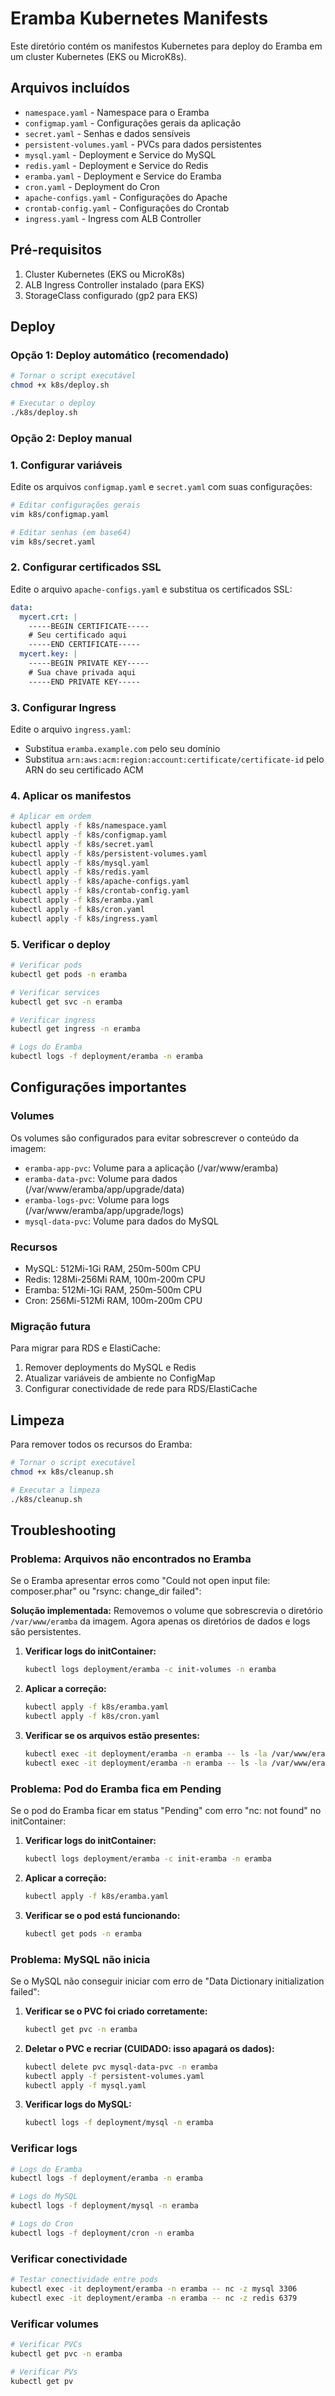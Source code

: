 # Eramba Kubernetes Manifests

Este diretório contém os manifestos Kubernetes para deploy do Eramba em um cluster Kubernetes (EKS ou MicroK8s).

## Arquivos incluídos

- `namespace.yaml` - Namespace para o Eramba
- `configmap.yaml` - Configurações gerais da aplicação
- `secret.yaml` - Senhas e dados sensíveis
- `persistent-volumes.yaml` - PVCs para dados persistentes
- `mysql.yaml` - Deployment e Service do MySQL
- `redis.yaml` - Deployment e Service do Redis
- `eramba.yaml` - Deployment e Service do Eramba
- `cron.yaml` - Deployment do Cron
- `apache-configs.yaml` - Configurações do Apache
- `crontab-config.yaml` - Configurações do Crontab
- `ingress.yaml` - Ingress com ALB Controller

## Pré-requisitos

1. Cluster Kubernetes (EKS ou MicroK8s)
2. ALB Ingress Controller instalado (para EKS)
3. StorageClass configurado (gp2 para EKS)

## Deploy

### Opção 1: Deploy automático (recomendado)

```bash
# Tornar o script executável
chmod +x k8s/deploy.sh

# Executar o deploy
./k8s/deploy.sh
```

### Opção 2: Deploy manual

### 1. Configurar variáveis

Edite os arquivos `configmap.yaml` e `secret.yaml` com suas configurações:

```bash
# Editar configurações gerais
vim k8s/configmap.yaml

# Editar senhas (em base64)
vim k8s/secret.yaml
```

### 2. Configurar certificados SSL

Edite o arquivo `apache-configs.yaml` e substitua os certificados SSL:

```yaml
data:
  mycert.crt: |
    -----BEGIN CERTIFICATE-----
    # Seu certificado aqui
    -----END CERTIFICATE-----
  mycert.key: |
    -----BEGIN PRIVATE KEY-----
    # Sua chave privada aqui
    -----END PRIVATE KEY-----
```

### 3. Configurar Ingress

Edite o arquivo `ingress.yaml`:

- Substitua `eramba.example.com` pelo seu domínio
- Substitua `arn:aws:acm:region:account:certificate/certificate-id` pelo ARN do seu certificado ACM

### 4. Aplicar os manifestos

```bash
# Aplicar em ordem
kubectl apply -f k8s/namespace.yaml
kubectl apply -f k8s/configmap.yaml
kubectl apply -f k8s/secret.yaml
kubectl apply -f k8s/persistent-volumes.yaml
kubectl apply -f k8s/mysql.yaml
kubectl apply -f k8s/redis.yaml
kubectl apply -f k8s/apache-configs.yaml
kubectl apply -f k8s/crontab-config.yaml
kubectl apply -f k8s/eramba.yaml
kubectl apply -f k8s/cron.yaml
kubectl apply -f k8s/ingress.yaml
```

### 5. Verificar o deploy

```bash
# Verificar pods
kubectl get pods -n eramba

# Verificar services
kubectl get svc -n eramba

# Verificar ingress
kubectl get ingress -n eramba

# Logs do Eramba
kubectl logs -f deployment/eramba -n eramba
```

## Configurações importantes

### Volumes

Os volumes são configurados para evitar sobrescrever o conteúdo da imagem:

- `eramba-app-pvc`: Volume para a aplicação (/var/www/eramba)
- `eramba-data-pvc`: Volume para dados (/var/www/eramba/app/upgrade/data)
- `eramba-logs-pvc`: Volume para logs (/var/www/eramba/app/upgrade/logs)
- `mysql-data-pvc`: Volume para dados do MySQL

### Recursos

- MySQL: 512Mi-1Gi RAM, 250m-500m CPU
- Redis: 128Mi-256Mi RAM, 100m-200m CPU
- Eramba: 512Mi-1Gi RAM, 250m-500m CPU
- Cron: 256Mi-512Mi RAM, 100m-200m CPU

### Migração futura

Para migrar para RDS e ElastiCache:

1. Remover deployments do MySQL e Redis
2. Atualizar variáveis de ambiente no ConfigMap
3. Configurar conectividade de rede para RDS/ElastiCache

## Limpeza

Para remover todos os recursos do Eramba:

```bash
# Tornar o script executável
chmod +x k8s/cleanup.sh

# Executar a limpeza
./k8s/cleanup.sh
```

## Troubleshooting

### Problema: Arquivos não encontrados no Eramba

Se o Eramba apresentar erros como "Could not open input file: composer.phar" ou "rsync: change_dir failed":

**Solução implementada:** Removemos o volume que sobrescrevia o diretório `/var/www/eramba` da imagem. Agora apenas os diretórios de dados e logs são persistentes.

1. **Verificar logs do initContainer:**
   ```bash
   kubectl logs deployment/eramba -c init-volumes -n eramba
   ```

2. **Aplicar a correção:**
   ```bash
   kubectl apply -f k8s/eramba.yaml
   kubectl apply -f k8s/cron.yaml
   ```

3. **Verificar se os arquivos estão presentes:**
   ```bash
   kubectl exec -it deployment/eramba -n eramba -- ls -la /var/www/eramba/
   kubectl exec -it deployment/eramba -n eramba -- ls -la /var/www/eramba/app/upgrade/
   ```

### Problema: Pod do Eramba fica em Pending

Se o pod do Eramba ficar em status "Pending" com erro "nc: not found" no initContainer:

1. **Verificar logs do initContainer:**
   ```bash
   kubectl logs deployment/eramba -c init-eramba -n eramba
   ```

2. **Aplicar a correção:**
   ```bash
   kubectl apply -f k8s/eramba.yaml
   ```

3. **Verificar se o pod está funcionando:**
   ```bash
   kubectl get pods -n eramba
   ```

### Problema: MySQL não inicia

Se o MySQL não conseguir iniciar com erro de "Data Dictionary initialization failed":

1. **Verificar se o PVC foi criado corretamente:**
   ```bash
   kubectl get pvc -n eramba
   ```

2. **Deletar o PVC e recriar (CUIDADO: isso apagará os dados):**
   ```bash
   kubectl delete pvc mysql-data-pvc -n eramba
   kubectl apply -f persistent-volumes.yaml
   kubectl apply -f mysql.yaml
   ```

3. **Verificar logs do MySQL:**
   ```bash
   kubectl logs -f deployment/mysql -n eramba
   ```

### Verificar logs

```bash
# Logs do Eramba
kubectl logs -f deployment/eramba -n eramba

# Logs do MySQL
kubectl logs -f deployment/mysql -n eramba

# Logs do Cron
kubectl logs -f deployment/cron -n eramba
```

### Verificar conectividade

```bash
# Testar conectividade entre pods
kubectl exec -it deployment/eramba -n eramba -- nc -z mysql 3306
kubectl exec -it deployment/eramba -n eramba -- nc -z redis 6379
```

### Verificar volumes

```bash
# Verificar PVCs
kubectl get pvc -n eramba

# Verificar PVs
kubectl get pv
```
